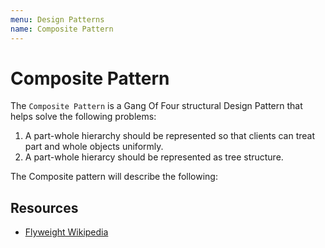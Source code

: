 ```yaml
---
menu: Design Patterns
name: Composite Pattern
---
```


# Composite Pattern

The `Composite Pattern` is a Gang Of Four structural Design Pattern that helps solve the following problems:

1. A part-whole hierarchy should be represented so that clients can treat part and whole objects uniformly.
2. A part-whole hierarcy should be represented as tree structure.

The Composite pattern will describe the following:

## Resources

- [Flyweight Wikipedia](https://en.wikipedia.org/wiki/Composite_pattern)
